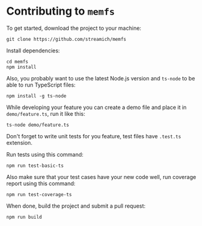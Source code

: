 # Contributing to `memfs`

To get started, download the project to your machine:

    git clone https://github.com/streamich/memfs

Install dependencies:

    cd memfs
    npm install

Also, you probably want to use the latest Node.js version and `ts-node`
to be able to run TypeScript files:

    npm install -g ts-node

While developing your feature you can create a demo file and place it
in `demo/feature.ts`, run it like this:

    ts-node demo/feature.ts

Don't forget to write unit tests for you feature, test files have `.test.ts`
extension.

Run tests using this command:

    npm run test-basic-ts

Also make sure that your test cases have your new code well, run coverage report
using this command:

    npm run test-coverage-ts

When done, build the project and submit a pull request:

    npm run build

